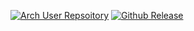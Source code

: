 [![Arch User Repsoitory](https://img.shields.io/aur/version/release-tag)](https://aur.archlinux.org/packages/release-tag)
[![Github Release](https://img.shields.io/github/v/release/jmelahman/tag)](https://github.com/jmelahman/tag)
